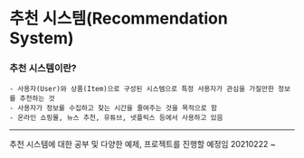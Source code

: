 # 추천 시스템(Recommendation System)
### 추천 시스템이란?
    - 사용자(User)와 상품(Item)으로 구성된 시스템으로 특정 사용자가 관심을 가질만한 정보를 추천하는 것
    - 사용자가 정보를 수집하고 찾는 시간을 줄여주는 것을 목적으로 함
    - 온라인 쇼핑몰, 뉴스 추천, 유튜브, 넷플릭스 등에서 사용하고 있음

---------------
추천 시스템에 대한 공부 및 다양한 예제, 프로젝트를 진행할 예정임
20210222 ~ 